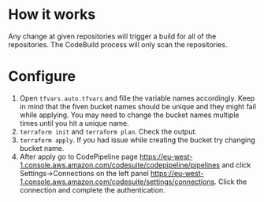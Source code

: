 # How it works

Any change at given repositories will trigger a build for all of the repositories. The CodeBuild process will only scan the repositories.

# Configure

1. Open `tfvars.auto.tfvars` and fille the variable names accordingly. Keep in mind that the fiven bucket names should be unique and they might fail while applying. You may need to change the bucket names multiple times until you hit a unique name.
2. `terraform init` and `terraform plan`. Check the output.
3. `terraform apply`. If you had issue while creating the bucket try changing bucket name.
4. After apply go to CodePipeline page https://eu-west-1.console.aws.amazon.com/codesuite/codepipeline/pipelines and click Settings->Connections on the left panel https://eu-west-1.console.aws.amazon.com/codesuite/settings/connections. Click the connection and complete the authentication.
